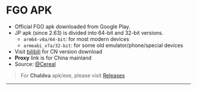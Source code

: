 # FGO APK

- Official FGO apk downloaded from Google Play.
- JP apk (since 2.63) is divided into 64-bit and 32-bit versions.
  - `arm64-v8a/64-bit`: for most modern devices
  - `armeabi_v7a/32-bit`: for some old emulator/phone/special devices
- Visit [bilibili](https://game.bilibili.com/fgo/) for CN version download
- **Proxy** link is for China mainland
- Source: [@Cereal](https://fgo.square.ovh)

> For **Chaldea** apk/exe, please visit [Releases](./releases.md)

<hr/>
<ApkRelease/>
